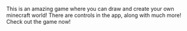 This is an amazing game where you can draw and create your own minecraft world! There are controls in the app, along with much more! Check out the game now!

